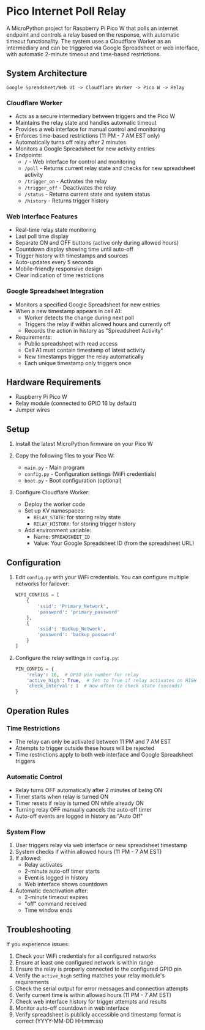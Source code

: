 # Pico Internet Poll Relay

A MicroPython project for Raspberry Pi Pico W that polls an internet endpoint and controls a relay based on the response, with automatic timeout functionality. The system uses a Cloudflare Worker as an intermediary and can be triggered via Google Spreadsheet or web interface, with automatic 2-minute timeout and time-based restrictions.

## System Architecture

```
Google Spreadsheet/Web UI -> Cloudflare Worker -> Pico W -> Relay
```

### Cloudflare Worker
- Acts as a secure intermediary between triggers and the Pico W
- Maintains the relay state and handles automatic timeout
- Provides a web interface for manual control and monitoring
- Enforces time-based restrictions (11 PM - 7 AM EST only)
- Automatically turns off relay after 2 minutes
- Monitors a Google Spreadsheet for new activity entries
- Endpoints:
  - `/` - Web interface for control and monitoring
  - `/poll` - Returns current relay state and checks for new spreadsheet activity
  - `/trigger_on` - Activates the relay
  - `/trigger_off` - Deactivates the relay
  - `/status` - Returns current state and system status
  - `/history` - Returns trigger history

### Web Interface Features
- Real-time relay state monitoring
- Last poll time display
- Separate ON and OFF buttons (active only during allowed hours)
- Countdown display showing time until auto-off
- Trigger history with timestamps and sources
- Auto-updates every 5 seconds
- Mobile-friendly responsive design
- Clear indication of time restrictions

### Google Spreadsheet Integration
- Monitors a specified Google Spreadsheet for new entries
- When a new timestamp appears in cell A1:
  - Worker detects the change during next poll
  - Triggers the relay if within allowed hours and currently off
  - Records the action in history as "Spreadsheet Activity"
- Requirements:
  - Public spreadsheet with read access
  - Cell A1 must contain timestamp of latest activity
  - New timestamps trigger the relay automatically
  - Each unique timestamp only triggers once

## Hardware Requirements

- Raspberry Pi Pico W
- Relay module (connected to GPIO 16 by default)
- Jumper wires

## Setup

1. Install the latest MicroPython firmware on your Pico W
2. Copy the following files to your Pico W:
   - `main.py` - Main program
   - `config.py` - Configuration settings (WiFi credentials)
   - `boot.py` - Boot configuration (optional)

3. Configure Cloudflare Worker:
   - Deploy the worker code
   - Set up KV namespaces:
     - `RELAY_STATE`: for storing relay state
     - `RELAY_HISTORY`: for storing trigger history
   - Add environment variable:
     - Name: `SPREADSHEET_ID`
     - Value: Your Google Spreadsheet ID (from the spreadsheet URL)

## Configuration

1. Edit `config.py` with your WiFi credentials. You can configure multiple networks for failover:
   ```python
   WIFI_CONFIGS = [
       {
           'ssid': 'Primary_Network',
           'password': 'primary_password'
       },
       {
           'ssid': 'Backup_Network',
           'password': 'backup_password'
       }
   ]
   ```

2. Configure the relay settings in `config.py`:
   ```python
   PIN_CONFIG = {
       'relay': 16,  # GPIO pin number for relay
       'active_high': True,  # Set to True if relay activates on HIGH
       'check_interval': 1  # How often to check state (seconds)
   }
   ```

## Operation Rules

### Time Restrictions
- The relay can only be activated between 11 PM and 7 AM EST
- Attempts to trigger outside these hours will be rejected
- Time restrictions apply to both web interface and Google Spreadsheet triggers

### Automatic Control
- Relay turns OFF automatically after 2 minutes of being ON
- Timer starts when relay is turned ON
- Timer resets if relay is turned ON while already ON
- Turning relay OFF manually cancels the auto-off timer
- Auto-off events are logged in history as "Auto Off"

### System Flow
1. User triggers relay via web interface or new spreadsheet timestamp
2. System checks if within allowed hours (11 PM - 7 AM EST)
3. If allowed:
   - Relay activates
   - 2-minute auto-off timer starts
   - Event is logged in history
   - Web interface shows countdown
4. Automatic deactivation after:
   - 2-minute timeout expires
   - "off" command received
   - Time window ends

## Troubleshooting

If you experience issues:
1. Check your WiFi credentials for all configured networks
2. Ensure at least one configured network is within range
3. Ensure the relay is properly connected to the configured GPIO pin
4. Verify the `active_high` setting matches your relay module's requirements
5. Check the serial output for error messages and connection attempts
6. Verify current time is within allowed hours (11 PM - 7 AM EST)
7. Check web interface history for trigger attempts and results
8. Monitor auto-off countdown in web interface
9. Verify spreadsheet is publicly accessible and timestamp format is correct (YYYY-MM-DD HH:mm:ss) 